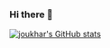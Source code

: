 ### Hi there 👋
[![joukhar's GitHub stats](https://github-readme-stats.vercel.app/api?username=joukhar)](https://github.com/joukhar/github-readme-stats)
<!--
**joukhar/joukhar** is a ✨ _special_ ✨ repository because its `README.md` (this file) appears on your GitHub profile.

Here are some ideas to get you started:

- 🔭 I’m currently working on ...
- 🌱 I’m currently learning ...
- 👯 I’m looking to collaborate on ...
- 🤔 I’m looking for help with ...
- 💬 Ask me about ...
- 📫 How to reach me: ...
- 😄 Pronouns: ...
- ⚡ Fun fact: ...
-->
